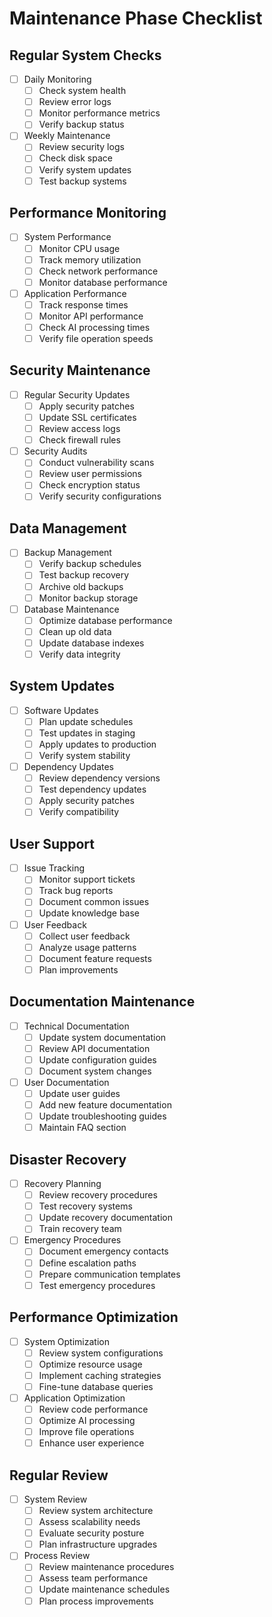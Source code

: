 # Maintenance Phase Checklist

## Regular System Checks
- [ ] Daily Monitoring
  - [ ] Check system health
  - [ ] Review error logs
  - [ ] Monitor performance metrics
  - [ ] Verify backup status

- [ ] Weekly Maintenance
  - [ ] Review security logs
  - [ ] Check disk space
  - [ ] Verify system updates
  - [ ] Test backup systems

## Performance Monitoring
- [ ] System Performance
  - [ ] Monitor CPU usage
  - [ ] Track memory utilization
  - [ ] Check network performance
  - [ ] Monitor database performance

- [ ] Application Performance
  - [ ] Track response times
  - [ ] Monitor API performance
  - [ ] Check AI processing times
  - [ ] Verify file operation speeds

## Security Maintenance
- [ ] Regular Security Updates
  - [ ] Apply security patches
  - [ ] Update SSL certificates
  - [ ] Review access logs
  - [ ] Check firewall rules

- [ ] Security Audits
  - [ ] Conduct vulnerability scans
  - [ ] Review user permissions
  - [ ] Check encryption status
  - [ ] Verify security configurations

## Data Management
- [ ] Backup Management
  - [ ] Verify backup schedules
  - [ ] Test backup recovery
  - [ ] Archive old backups
  - [ ] Monitor backup storage

- [ ] Database Maintenance
  - [ ] Optimize database performance
  - [ ] Clean up old data
  - [ ] Update database indexes
  - [ ] Verify data integrity

## System Updates
- [ ] Software Updates
  - [ ] Plan update schedules
  - [ ] Test updates in staging
  - [ ] Apply updates to production
  - [ ] Verify system stability

- [ ] Dependency Updates
  - [ ] Review dependency versions
  - [ ] Test dependency updates
  - [ ] Apply security patches
  - [ ] Verify compatibility

## User Support
- [ ] Issue Tracking
  - [ ] Monitor support tickets
  - [ ] Track bug reports
  - [ ] Document common issues
  - [ ] Update knowledge base

- [ ] User Feedback
  - [ ] Collect user feedback
  - [ ] Analyze usage patterns
  - [ ] Document feature requests
  - [ ] Plan improvements

## Documentation Maintenance
- [ ] Technical Documentation
  - [ ] Update system documentation
  - [ ] Review API documentation
  - [ ] Update configuration guides
  - [ ] Document system changes

- [ ] User Documentation
  - [ ] Update user guides
  - [ ] Add new feature documentation
  - [ ] Update troubleshooting guides
  - [ ] Maintain FAQ section

## Disaster Recovery
- [ ] Recovery Planning
  - [ ] Review recovery procedures
  - [ ] Test recovery systems
  - [ ] Update recovery documentation
  - [ ] Train recovery team

- [ ] Emergency Procedures
  - [ ] Document emergency contacts
  - [ ] Define escalation paths
  - [ ] Prepare communication templates
  - [ ] Test emergency procedures

## Performance Optimization
- [ ] System Optimization
  - [ ] Review system configurations
  - [ ] Optimize resource usage
  - [ ] Implement caching strategies
  - [ ] Fine-tune database queries

- [ ] Application Optimization
  - [ ] Review code performance
  - [ ] Optimize AI processing
  - [ ] Improve file operations
  - [ ] Enhance user experience

## Regular Review
- [ ] System Review
  - [ ] Review system architecture
  - [ ] Assess scalability needs
  - [ ] Evaluate security posture
  - [ ] Plan infrastructure upgrades

- [ ] Process Review
  - [ ] Review maintenance procedures
  - [ ] Assess team performance
  - [ ] Update maintenance schedules
  - [ ] Plan process improvements 